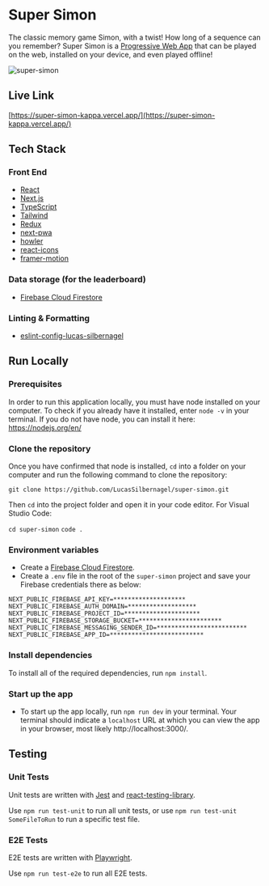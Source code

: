 # Super Simon

The classic memory game Simon, with a twist! How long of a sequence can you remember? Super Simon is a [Progressive Web App](https://developer.mozilla.org/en-US/docs/Web/Progressive_web_apps) that can be played on the web, installed on your device, and even played offline!

![super-simon](https://github.com/LucasSilbernagel/super-simon/assets/57023164/d9372004-4360-43b7-af8c-78add4c8c35f)

## Live Link

[https://super-simon-kappa.vercel.app/](https://super-simon-kappa.vercel.app/)

## Tech Stack

### Front End

- [React](https://reactjs.org/)
- [Next.js](https://nextjs.org/)
- [TypeScript](https://www.typescriptlang.org/)
- [Tailwind](https://tailwindcss.com/)
- [Redux](https://redux.js.org/)
- [next-pwa](https://www.npmjs.com/package/next-pwa)
- [howler](https://howlerjs.com/)
- [react-icons](https://www.npmjs.com/package/react-icons)
- [framer-motion](https://www.framer.com/motion/)

### Data storage (for the leaderboard)

- [Firebase Cloud Firestore](https://firebase.google.com/docs/firestore)

### Linting & Formatting

- [eslint-config-lucas-silbernagel](https://www.npmjs.com/package/eslint-config-lucas-silbernagel)

## Run Locally

### Prerequisites

In order to run this application locally, you must have node installed on your computer. To check if you already have it installed, enter `node -v` in your terminal. If you do not have node, you can install it here: https://nodejs.org/en/

### Clone the repository

Once you have confirmed that node is installed, `cd` into a folder on your computer and run the following command to clone the repository:

`git clone https://github.com/LucasSilbernagel/super-simon.git`

Then `cd` into the project folder and open it in your code editor. For Visual Studio Code:

`cd super-simon`
`code .`

### Environment variables

- Create a [Firebase Cloud Firestore](https://firebase.google.com/docs/firestore).
- Create a `.env` file in the root of the `super-simon` project and save your Firebase credentials there as below:

```
NEXT_PUBLIC_FIREBASE_API_KEY=********************
NEXT_PUBLIC_FIREBASE_AUTH_DOMAIN=*******************
NEXT_PUBLIC_FIREBASE_PROJECT_ID=*********************
NEXT_PUBLIC_FIREBASE_STORAGE_BUCKET=***********************
NEXT_PUBLIC_FIREBASE_MESSAGING_SENDER_ID=*************************
NEXT_PUBLIC_FIREBASE_APP_ID=**************************
```

### Install dependencies

To install all of the required dependencies, run `npm install`.

### Start up the app

- To start up the app locally, run `npm run dev` in your terminal. Your terminal should indicate a `localhost` URL at which you can view the app in your browser, most likely http://localhost:3000/.

## Testing

### Unit Tests

Unit tests are written with [Jest](https://jestjs.io/) and [react-testing-library](https://testing-library.com/).

Use `npm run test-unit` to run all unit tests, or use `npm run test-unit SomeFileToRun` to run a specific test file.

### E2E Tests

E2E tests are written with [Playwright](https://playwright.dev/).

Use `npm run test-e2e` to run all E2E tests.
